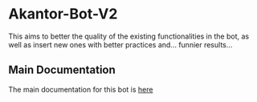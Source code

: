 # Akantor-Bot-V2

This aims to better the quality of the existing functionalities in the bot, as well as insert new ones with better practices and... funnier results...

## Main Documentation

The main documentation for this bot is [here](code/readme.md)
